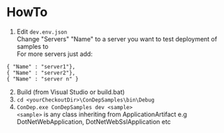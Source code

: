 HowTo
==============

1. Edit `dev.env.json`<br/>
   Change "Servers" "Name" to a server you want to test deployment of samples to<br/>
   For more servers just add:<br/>
```
{ "Name" : "server1"},
{ "Name" : "server2"},
{ "Name" : "server n" }
```
2. Build (from Visual Studio or build.bat)
3. `cd <yourCheckoutDir>\ConDepSamples\bin\Debug`
4. `ConDep.exe ConDepSamples dev <sample>` <br/>
   `<sample>` is any class inheriting from ApplicationArtifact e.g DotNetWebApplication, DotNetWebSslApplication etc
   
